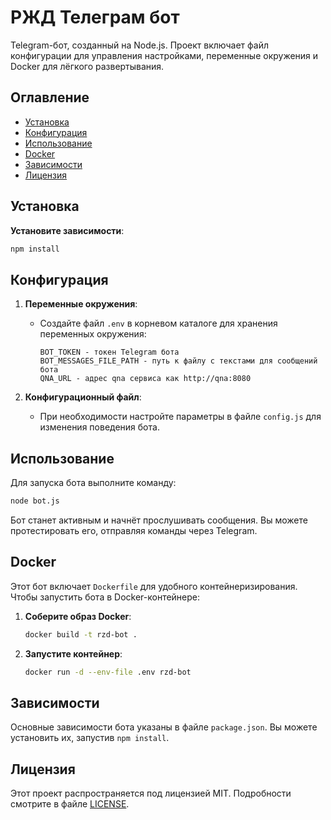 
# РЖД Телеграм бот

Telegram-бот, созданный на Node.js. Проект включает файл конфигурации для управления настройками, переменные окружения и Docker для лёгкого развертывания.

## Оглавление
- [Установка](#установка)
- [Конфигурация](#конфигурация)
- [Использование](#использование)
- [Docker](#docker)
- [Зависимости](#зависимости)
- [Лицензия](#лицензия)

## Установка

**Установите зависимости**:
   ```bash
   npm install
   ```

## Конфигурация

1. **Переменные окружения**:
   - Создайте файл `.env` в корневом каталоге для хранения переменных окружения:
     ```
     BOT_TOKEN - токен Telegram бота
     BOT_MESSAGES_FILE_PATH - путь к файлу с текстами для сообщений бота
     QNA_URL - адрес qna сервиса как http://qna:8080
     ```

2. **Конфигурационный файл**:
   - При необходимости настройте параметры в файле `config.js` для изменения поведения бота.

## Использование

Для запуска бота выполните команду:
```bash
node bot.js
```

Бот станет активным и начнёт прослушивать сообщения. Вы можете протестировать его, отправляя команды через Telegram.

## Docker

Этот бот включает `Dockerfile` для удобного контейнеризирования. Чтобы запустить бота в Docker-контейнере:

1. **Соберите образ Docker**:
   ```bash
   docker build -t rzd-bot .
   ```

2. **Запустите контейнер**:
   ```bash
   docker run -d --env-file .env rzd-bot
   ```

## Зависимости

Основные зависимости бота указаны в файле `package.json`. Вы можете установить их, запустив `npm install`.

## Лицензия

Этот проект распространяется под лицензией MIT. Подробности смотрите в файле [LICENSE](../LICENSE).
